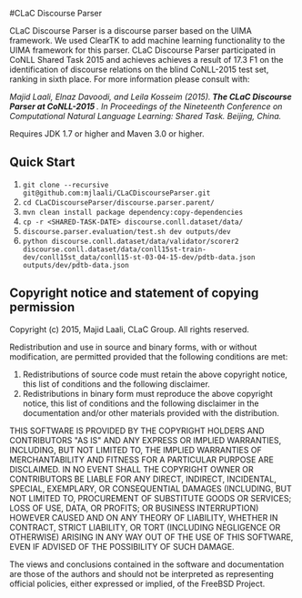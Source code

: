 #CLaC Discourse Parser


CLaC Discourse Parser is a discourse parser based on the UIMA framework. 
We used ClearTK to add machine learning functionality to the UIMA framework for this parser. 
CLaC Discourse Parser participated in CoNLL Shared Task 2015 and achieves achieves 
a result of 17.3 F1 on the identification of discourse relations on the blind CoNLL-2015 test set, 
ranking in sixth place. For more information please consult with:

<cite> Majid Laali, Elnaz Davoodi, and Leila Kosseim (2015).<b> The CLaC Discourse Parser at CoNLL-2015 </b>. In Proceedings of the Nineteenth Conference on Computational Natural Language Learning: Shared Task. Beijing, China.</cite>

Requires JDK 1.7 or higher and Maven 3.0 or higher.

## Quick Start

1. `git clone --recursive git@github.com:mjlaali/CLaCDiscourseParser.git`
2. `cd CLaCDiscourseParser/discourse.parser.parent/`
3. `mvn clean install package dependency:copy-dependencies`
4. `cp -r <SHARED-TASK-DATE> discourse.conll.dataset/data/`
5. `discourse.parser.evaluation/test.sh dev outputs/dev`
6. `python discourse.conll.dataset/data/validator/scorer2 discourse.conll.dataset/data/conll15st-train-dev/conll15st_data/conll15-st-03-04-15-dev/pdtb-data.json outputs/dev/pdtb-data.json`


## Copyright notice and statement of copying permission

Copyright (c) 2015, Majid Laali, CLaC Group.
All rights reserved.

Redistribution and use in source and binary forms, with or without
modification, are permitted provided that the following conditions are met:

1. Redistributions of source code must retain the above copyright notice, this
   list of conditions and the following disclaimer.
2. Redistributions in binary form must reproduce the above copyright notice,
   this list of conditions and the following disclaimer in the documentation
   and/or other materials provided with the distribution.

THIS SOFTWARE IS PROVIDED BY THE COPYRIGHT HOLDERS AND CONTRIBUTORS "AS IS" AND
ANY EXPRESS OR IMPLIED WARRANTIES, INCLUDING, BUT NOT LIMITED TO, THE IMPLIED
WARRANTIES OF MERCHANTABILITY AND FITNESS FOR A PARTICULAR PURPOSE ARE
DISCLAIMED. IN NO EVENT SHALL THE COPYRIGHT OWNER OR CONTRIBUTORS BE LIABLE FOR
ANY DIRECT, INDIRECT, INCIDENTAL, SPECIAL, EXEMPLARY, OR CONSEQUENTIAL DAMAGES
(INCLUDING, BUT NOT LIMITED TO, PROCUREMENT OF SUBSTITUTE GOODS OR SERVICES;
LOSS OF USE, DATA, OR PROFITS; OR BUSINESS INTERRUPTION) HOWEVER CAUSED AND
ON ANY THEORY OF LIABILITY, WHETHER IN CONTRACT, STRICT LIABILITY, OR TORT
(INCLUDING NEGLIGENCE OR OTHERWISE) ARISING IN ANY WAY OUT OF THE USE OF THIS
SOFTWARE, EVEN IF ADVISED OF THE POSSIBILITY OF SUCH DAMAGE.

The views and conclusions contained in the software and documentation are those
of the authors and should not be interpreted as representing official policies,
either expressed or implied, of the FreeBSD Project.                                                           
